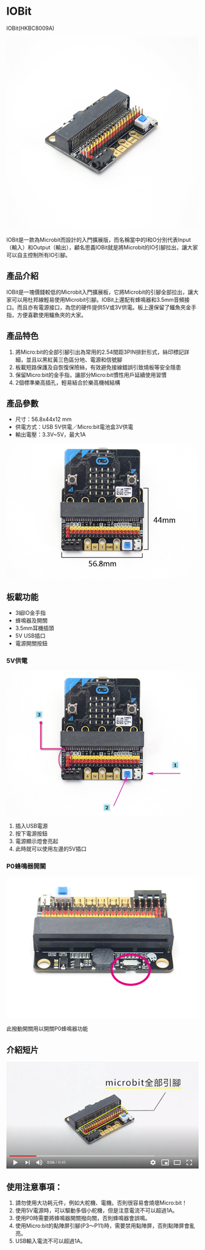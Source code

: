 # IOBit

IOBit(HKBC8009A)

![](./images/2.jpg)

IOBit是一款為Microbit而設計的入門擴展版，而名稱當中的I和O分別代表Input（輸入）和Output（輸出），顧名思義IOBit就是將Microbit的IO引腳拉出，讓大家可以自主控制所有IO引腳。

## 產品介紹

IOBit是一塊價錢較低的Microbit入門擴展板，它將Microbit的引腳全部拉出，讓大家可以用杜邦線輕易使用Microbit引腳。IOBit上還配有蜂鳴器和3.5mm音頻接口。而且亦有電源接口，為您的硬件提供5V或3V供電。板上還保留了鱷魚夾金手指，方便喜歡使用鱷魚夾的大家。

## 產品特色

1. 將Micro:bit的全部引腳引出為常用的2.54間距3PIN排針形式，絲印標記詳細，並且以黑紅黃三色區分地、電源和信號腳
2. 板載短路保護及自恢復保險絲，有效避免接線錯誤引致燒板等安全隱患
3. 保留Micro:bit的金手指，讓部分Micro:bit慣性用戶延續使用習慣
4. 2個標準樂高插孔，輕易結合於樂高機械結構

## 產品參數

- 尺寸：56.8x44x12 mm
- 供電方式：USB 5V供電／Micro:bit電池盒3V供電
- 輸出電壓：3.3V~5V，最大1A

![](./images/1.jpg)

## 板載功能

- 3組IO金手指
- 蜂鳴器及開關
- 3.5mm耳機插頭
- 5V USB插口
- 電源開關按鈕

### 5V供電

![](./images/3.jpg)

1. 插入USB電源
2. 按下電源按鈕
3. 電源顯示燈會亮起
4. 此時就可以使用左邊的5V插口

### P0蜂鳴器開關

![](./images/4.jpg)

此撥動開關用以開關P0蜂鳴器功能

## 介紹短片
[![](./images/video.png)](https://www.youtube.com/watch?v=AAPAdGBl3ig)

## 使用注意事項：

1. 請勿使用大功耗元件，例如大舵機、電機。否則很容易會燒壞Micro:bit！
2. 使用5V電源時，可以驅動多個小舵機，但是注意電流不可以超過1A。
3. 使用P0時需要將蜂鳴器開關撥向關，否則蜂鳴器會誤鳴。
4. 使用Micro:bit的點陣屏引腳(P3～P11)時，需要禁用點陣屏，否則點陣屏會亂亮。
5. USB輸入電流不可以超過1A。
